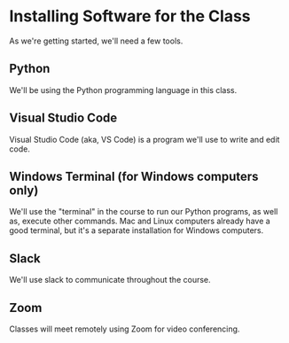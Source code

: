 # Installing Software for the Class

As we're getting started, we'll need a few tools.

## Python

We'll be using the Python programming language in this class.

## Visual Studio Code

Visual Studio Code (aka, VS Code) is a program we'll use to write and edit code.

## Windows Terminal (for Windows computers only)

We'll use the "terminal" in the course to run our Python programs, as well as, execute other commands. Mac and Linux computers already have a good terminal, but it's a separate installation for Windows computers.

## Slack

We'll use slack to communicate throughout the course.

## Zoom

Classes will meet remotely using Zoom for video conferencing.



